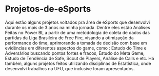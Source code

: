 # Projetos-de-eSports

Aqui estão alguns projetos voltados pra área de eSports que desenvolvi durante os mais de 3 anos na minha jornada. Dentre eles estão Análises Feitas no Power BI, a partir de uma metodologia de coleta de dados das partidas da Liga Brasileira de Free Fire, visando a otimização da performance do time, aprimorando a tomada de decisão com base em evidências em diferentes aspectos do game, como : Estudo do Time e Adversários buscando pontos fortes e fracos, Estudo do Meta Game, Estudo de Tendência de Safe, Scout de Players, Análise de Calls e etc. Há também, alguns projetos feitos utilizando disciplinas de Estatística, onde desenvolvi trabalhos na UFU, que inclusive foram apresentados.
